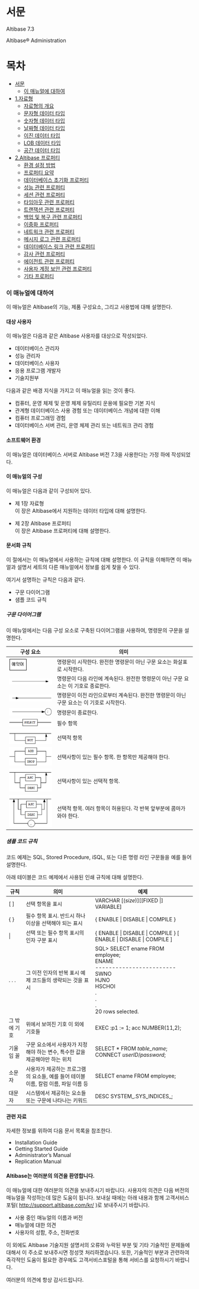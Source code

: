 # 서문

Altibase 7.3

Altibase® Administration

# 목차

- [서문](#서문)
    - [이 매뉴얼에 대하여](#이-매뉴얼에-대하여)
- [1.자료형](../General_Reference-1.Data%20Types%20&%20Altibase%20Properties/1.자료형.md)
    - [자료형의 개요](../General_Reference-1.Data%20Types%20&%20Altibase%20Properties/1.자료형.md#자료형의-개요)
    - [문자형 데이터 타입](../General_Reference-1.Data%20Types%20&%20Altibase%20Properties/1.자료형.md#문자형-데이터-타입)
    - [숫자형 데이터 타입](../General_Reference-1.Data%20Types%20&%20Altibase%20Properties/1.자료형.md#숫자형-데이터-타입)
    - [날짜형 데이터 타입](../General_Reference-1.Data%20Types%20&%20Altibase%20Properties/1.자료형.md#날짜형-데이터-타입)
    - [이진 데이터 타입](../General_Reference-1.Data%20Types%20&%20Altibase%20Properties/1.자료형.md#이진-데이터-타입)
    - [LOB 데이터 타입](../General_Reference-1.Data%20Types%20&%20Altibase%20Properties/1.자료형.md#lob-데이터-타입)
    - [공간 데이터 타입](../General_Reference-1.Data%20Types%20&%20Altibase%20Properties/1.자료형.md#공간-데이터-타입)
- [2.Altibase 프로퍼티](../General_Reference-1.Data%20Types%20&%20Altibase%20Properties/2.Altibase-프로퍼티.md)
    - [환경 설정 방법](../General_Reference-1.Data%20Types%20&%20Altibase%20Properties/2.Altibase-프로퍼티.md#환경-설정-방법)
    - [프로퍼티 요약](../General_Reference-1.Data%20Types%20&%20Altibase%20Properties/2.Altibase-프로퍼티.md#프로퍼티-요약)
    - [데이터베이스 초기화 프로퍼티](../General_Reference-1.Data%20Types%20&%20Altibase%20Properties/2.Altibase-프로퍼티.md#데이터베이스-초기화-프로퍼티)
    - [성능 관련 프로퍼티](../General_Reference-1.Data%20Types%20&%20Altibase%20Properties/2.Altibase-프로퍼티.md#성능-관련-프로퍼티)
    - [세션 관련 프로퍼티](../General_Reference-1.Data%20Types%20&%20Altibase%20Properties/2.Altibase-프로퍼티.md#세션-관련-프로퍼티)
    - [타임아웃 관련 프로퍼티](../General_Reference-1.Data%20Types%20&%20Altibase%20Properties/2.Altibase-프로퍼티.md#타임아웃-관련-프로퍼티)
    - [트랜잭션 관련 프로퍼티](../General_Reference-1.Data%20Types%20&%20Altibase%20Properties/2.Altibase-프로퍼티.md#트랜잭션-관련-프로퍼티)
    - [백업 및 복구 관련 프로퍼티](../General_Reference-1.Data%20Types%20&%20Altibase%20Properties/2.Altibase-프로퍼티.md#백업-및-복구-관련-프로퍼티)
    - [이중화 프로퍼티](../General_Reference-1.Data%20Types%20&%20Altibase%20Properties/2.Altibase-프로퍼티.md#이중화-프로퍼티)
    - [네트워크 관련 프로퍼티](../General_Reference-1.Data%20Types%20&%20Altibase%20Properties/2.Altibase-프로퍼티.md#네트워크-관련-프로퍼티)
    - [메시지 로그 관련 프로퍼티](../General_Reference-1.Data%20Types%20&%20Altibase%20Properties/2.Altibase-프로퍼티.md#메시지-로그-관련-프로퍼티)
    - [데이터베이스 링크 관련 프로퍼티](../General_Reference-1.Data%20Types%20&%20Altibase%20Properties/2.Altibase-프로퍼티.md#데이터베이스-링크-관련-프로퍼티)
    - [감사 관련 프로퍼티](../General_Reference-1.Data%20Types%20&%20Altibase%20Properties/2.Altibase-프로퍼티.md#감사-관련-프로퍼티)
    - [에이전트 관련 프로퍼티](../General_Reference-1.Data%20Types%20&%20Altibase%20Properties/2.Altibase-프로퍼티.md#에이전트-관련-프로퍼티)
    - [사용자 계정 보안 관련 프로퍼티](../General_Reference-1.Data%20Types%20&%20Altibase%20Properties/2.Altibase-프로퍼티.md#사용자-계정-보안-관련-프로퍼티)
    - [기타 프로퍼티](../General_Reference-1.Data%20Types%20&%20Altibase%20Properties/2.Altibase-프로퍼티.md#기타-프로퍼티)
      

### 이 매뉴얼에 대하여

이 매뉴얼은 Altibase의 기능, 제품 구성요소, 그리고 사용법에 대해 설명한다.

#### 대상 사용자

이 매뉴얼은 다음과 같은 Altibase 사용자를 대상으로 작성되었다.

- 데이터베이스 관리자
- 성능 관리자
- 데이터베이스 사용자
- 응용 프로그램 개발자
- 기술지원부

다음과 같은 배경 지식을 가지고 이 매뉴얼을 읽는 것이 좋다.

- 컴퓨터, 운영 체제 및 운영 체제 유틸리티 운용에 필요한 기본 지식
- 관계형 데이터베이스 사용 경험 또는 데이터베이스 개념에 대한 이해
- 컴퓨터 프로그래밍 경험
- 데이터베이스 서버 관리, 운영 체제 관리 또는 네트워크 관리 경험

#### 소프트웨어 환경

이 매뉴얼은 데이터베이스 서버로 Altibase 버전 7.3을 사용한다는 가정 하에 작성되었다.

#### 이 매뉴얼의 구성

이 매뉴얼은 다음과 같이 구성되어 있다.

- 제 1장 자료형  
  이 장은 Altibase에서 지원하는 데이터 타입에 대해 설명한다.
  
- 제 2장 Altibase 프로퍼티  
  이 장은 Altibase 프로퍼티에 대해 설명한다.
  
  

#### 문서화 규칙

이 절에서는 이 매뉴얼에서 사용하는 규칙에 대해 설명한다. 이 규칙을 이해하면 이 매뉴얼과 설명서 세트의 다른 매뉴얼에서 정보를 쉽게 찾을 수 있다.

여기서 설명하는 규칙은 다음과 같다.

- 구문 다이어그램
- 샘플 코드 규칙

##### 구문 다이어그램

이 매뉴얼에서는 다음 구성 요소로 구축된 다이어그램을 사용하여, 명령문의 구문을 설명한다.



| 구성 요소                                | 의미                                                         |
| ---------------------------------------- | ------------------------------------------------------------ |
| ![](../../media/GeneralReference/image004.gif) | 명령문이 시작한다. 완전한 명령문이 아닌 구문 요소는 화살표로 시작한다. |
| ![](../../media/GeneralReference/image006.gif) | 명령문이 다음 라인에 계속된다. 완전한 명령문이 아닌 구문 요소는 이 기호로 종료한다. |
| ![](../../media/GeneralReference/image008.gif) | 명령문이 이전 라인으로부터 계속된다. 완전한 명령문이 아닌 구문 요소는 이 기호로 시작한다. |
| ![](../../media/GeneralReference/image010.gif) | 명령문이 종료한다.                                           |
| ![](../../media/GeneralReference/image012.gif) | 필수 항목                                                    |
| ![](../../media/GeneralReference/image014.gif) | 선택적 항목                                                  |
| ![](../../media/GeneralReference/image016.gif) | 선택사항이 있는 필수 항목. 한 항목만 제공해야 한다.          |
| ![](../../media/GeneralReference/image018.gif) | 선택사항이 있는 선택적 항목.                                 |
| ![](../../media/GeneralReference/image020.gif) | 선택적 항목. 여러 항목이 허용된다. 각 반복 앞부분에 콤마가 와야 한다. |

##### 샘플 코드 규칙

코드 예제는 SQL, Stored Procedure, iSQL, 또는 다른 명령 라인 구문들을 예를 들어 설명한다.

아래 테이블은 코드 예제에서 사용된 인쇄 규칙에 대해 설명한다.

| 규칙         | 의미                                                         | 예제                                                         |
| ------------ | ------------------------------------------------------------ | ------------------------------------------------------------ |
| [ ]          | 선택 항목을 표시                                             | VARCHAR [(*size*)][[FIXED \|] VARIABLE]                      |
| { }          | 필수 항목 표시. 반드시 하나 이상을 선택해야 되는 표시        | { ENABLE \| DISABLE \| COMPILE }                             |
| \|           | 선택 또는 필수 항목 표시의 인자 구분 표시                    | { ENABLE \| DISABLE \| COMPILE } [ ENABLE \| DISABLE \| COMPILE ] |
| . . .        | 그 이전 인자의 반복 표시 예제 코드들의 생략되는 것을 표시    | SQL\> SELECT ename FROM employee; <br/>ENAME<br/> ------------------------<br/> SWNO<br/> HJNO<br/> HSCHOI<br/> .<br/> .<br/> . <br/>20 rows selected. |
| 그 밖에 기호 | 위에서 보여진 기호 이 외에 기호들                            | EXEC :p1 := 1; acc NUMBER(11,2);                             |
| 기울임 꼴    | 구문 요소에서 사용자가 지정해야 하는 변수, 특수한 값을 제공해야만 하는 위치 | SELECT \* FROM *table_name*;<br/> CONNECT *userID*/*password*; |
| 소문자       | 사용자가 제공하는 프로그램의 요소들, 예를 들어 테이블 이름, 칼럼 이름, 파일 이름 등 | SELECT ename FROM employee;                                  |
| 대문자       | 시스템에서 제공하는 요소들 또는 구문에 나타나는 키워드       | DESC SYSTEM_.SYS_INDICES_;                                   |

#### 관련 자료

자세한 정보를 위하여 다음 문서 목록을 참조한다.

- Installation Guide
- Getting Started Guide
- Administrator’s Manual
- Replication Manual

#### Altibase는 여러분의 의견을 환영합니다.

이 매뉴얼에 대한 여러분의 의견을 보내주시기 바랍니다. 사용자의 의견은 다음 버전의 매뉴얼을 작성하는데 많은 도움이 됩니다. 보내실 때에는 아래 내용과 함께 고객서비스포털( http://support.altibase.com/kr/ )로 보내주시기 바랍니다.

- 사용 중인 매뉴얼의 이름과 버전
- 매뉴얼에 대한 의견
- 사용자의 성함, 주소, 전화번호

이 외에도 Altibase 기술지원 설명서의 오류와 누락된 부분 및 기타 기술적인 문제들에 대해서 이 주소로 보내주시면 정성껏 처리하겠습니다. 또한, 기술적인 부분과 관련하여 즉각적인 도움이 필요한 경우에도 고객서비스포털을 통해 서비스를 요청하시기 바랍니다.

여러분의 의견에 항상 감사드립니다.

